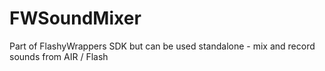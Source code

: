 # FWSoundMixer
Part of FlashyWrappers SDK but can be used standalone - mix and record sounds from AIR / Flash

